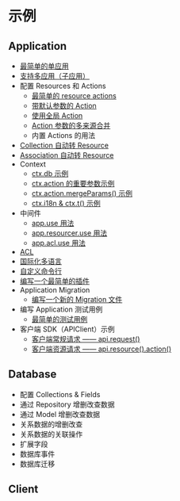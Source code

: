 # 示例

## Application

- [最简单的单应用](./app/single-app.ts)
- [支持多应用（子应用）](./app/multi-app.ts)
- 配置 Resources 和 Actions
  - [最简单的 resource actions](./app/resource-actions/simple.ts)
  - [带默认参数的 Action](./app/resource-actions/action-with-default-options.ts)
  - [使用全局 Action](./app/resource-actions/global-action.ts)
  - [Action 参数的多来源合并](./app/resource-actions/action-merge-params.ts)
  - 内置 Actions 的用法
- [Collection 自动转 Resource](./app/collection2resource.ts)
- [Association 自动转 Resource](./app/association2resource.ts)
- Context
  - [ctx.db 示例](./app/context/ctx.db.ts)
  - [ctx.action 的重要参数示例](./app/context/ctx.action.ts)
  - [ctx.action.mergeParams() 示例](./app/context/ctx.action.mergeParams.ts)
  - [ctx.i18n & ctx.t() 示例](./app/context/ctx.i18n.ts)
- 中间件
  - [app.use 用法](./app/middleware/app.ts)
  - [app.resourcer.use 用法](./app/middleware/resourcer.ts)
  - [app.acl.use 用法](./app/middleware/acl.ts)
- [ACL](./app/acl.ts)
- [国际化多语言](./app/i18n.ts)
- [自定义命令行](./app/custom-command.ts)
- [编写一个最简单的插件](./app/custom-plugin.ts)
- Application Migration
  - [编写一个新的 Migration 文件](./app/migrations/add-migration.ts)
- 编写 Application 测试用例
  - [最简单的测试用例](./app/__tests__/app.test.ts)
- 客户端 SDK（APIClient）示例
  - [客户端常规请求 —— api.request()](./api-client/api.request.ts)
  - [客户端资源请求 —— api.resource().action()](./api-client/api.resource.ts)

## Database

- 配置 Collections & Fields
- 通过 Repository 增删改查数据
- 通过 Model 增删改查数据
- 关系数据的增删改查
- 关系数据的关联操作
- 扩展字段
- 数据库事件
- 数据库迁移

## Client
